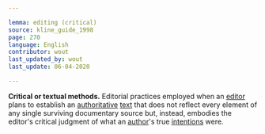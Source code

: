 ```yaml
---

lemma: editing (critical)
source: kline_guide_1998
page: 270
language: English
contributor: wout
last_updated_by: wout
last_update: 06-04-2020

---
```


**Critical or textual methods.** Editorial practices employed when an [editor](editorScholarly.html) plans to establish an [authoritative](authoritative.html) [text](text.html) that does not reflect every element of any single surviving documentary source but, instead, embodies the editor's critical judgment of what an [author](author.html)'s true [intentions](intentionality.html) were.
